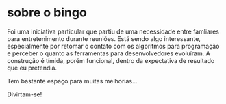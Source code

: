 # sobre o bingo

Foi uma iniciativa particular que partiu de uma necessidade entre famliares para entretenimento durante reuniões.
Está sendo algo interessante, especialmente por retomar o contato com os algoritmos para programação e perceber o quanto as ferramentas para desenvolvedores evoluíram.
A construção é tímida, porém funcional, dentro da expectativa de resultado que eu pretendia.

Tem bastante espaço para muitas melhorias...

Divirtam-se!
